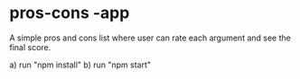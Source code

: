 # pros-cons -app
A simple pros and cons list where user can rate each argument and see the final score.


a) run "npm install"
b) run "npm start"
